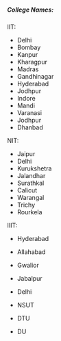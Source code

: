 ##### College Names:
IIT:
- Delhi
- Bombay
- Kanpur
- Kharagpur
- Madras
- Gandhinagar
- Hyderabad
- Jodhpur
- Indore
- Mandi
- Varanasi
- Jodhpur
- Dhanbad

NIT:
- Jaipur
- Delhi
- Kurukshetra
- Jalandhar
- Surathkal
- Calicut
- Warangal
- Trichy
- Rourkela

IIIT:

- Hyderabad
- Allahabad
- Gwalior
- Jabalpur
- Delhi

- NSUT
- DTU
- DU